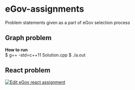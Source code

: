# eGov-assignments
Problem statements given as a part of eGov selection process

## Graph problem
**How to run**   
    $ g++ -std=c++11 Solution.cpp
    $ ./a.out

## React problem

[![Edit eGov react assignment](https://codesandbox.io/static/img/play-codesandbox.svg)](https://codesandbox.io/s/egov-react-assignment-qsdxw?fontsize=14)
